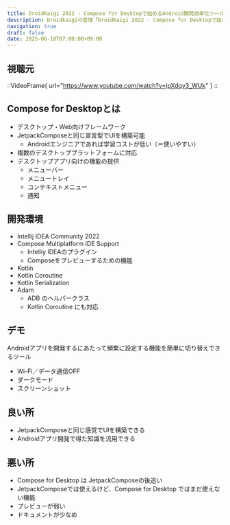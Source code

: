 ```yaml
---
title: DroidKaigi 2022 - Compose for Desktopで始めるAndroid開発効率化ツールの作成 | Yusuke Katsuragawa [JA] を視聴した
description: Droidkaigiの登壇「DroidKaigi 2022 - Compose for Desktopで始めるAndroid開発効率化ツールの作成 | Yusuke Katsuragawa [JA]」の視聴備忘録です。
navigation: true
draft: false
date: 2025-06-18T07:00:00+09:00
---
```


## 視聴元

::VideoFrame{ url="https://www.youtube.com/watch?v=jpXdqy3_WUk" }
::

## Compose for Desktopとは

- デスクトップ・Web向けフレームワーク
- JetpackComposeと同じ宣言型でUIを構築可能
    - Androidエンジニアであれば学習コストが低い（＝使いやすい）
- 複数のデスクトッププラットフォームに対応
- デスクトップアプリ向けの機能の提供
    - メニューバー
    - メニュートレイ
    - コンテキストメニュー
    - 通知

## 開発環境
- Intellij IDEA Community 2022
- Compose Multiplatform IDE Support
    - Intelliy IDEAのプラグイン
    - Composeをプレビューするための機能
- Kotlin
- Kotlin Coroutine
- Kotlin Serialization
- Adam
    - ADB のヘルパークラス
    - Kotlin Coroutine にも対応

## デモ
Androidアプリを開発するにあたって頻繁に設定する機能を簡単に切り替えできるツール

- Wi-Fi／データ通信OFF
- ダークモード
- スクリーンショット

## 良い所
- JetpackComposeと同じ感覚でUIを構築できる
- Androidアプリ開発で得た知識を流用できる

## 悪い所
- Compose for Desktop は JetpackComposeの後追い
- JetpackComposeでは使えるけど、Compose for Desktop ではまだ使えない機能
- プレビューが弱い
- ドキュメントが少なめ